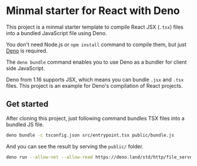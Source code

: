 # Minmal starter for React with Deno

This project is a minmal starter template to compile React JSX (`.tsx`) files into a bundled JavaScript file using Deno.

You don't need Node.js or `npm install` command to compile them, but just [Deno](https://deno.land/) is required.

The `deno bundle` command enables you to use Deno as a bundler for client side JavaScript.

Deno from 1.16 supports JSX, which means you can bundle `.jsx` and `.tsx` files. This project is an example for Deno's compilation of React projects.

## Get started

After cloning this project, just following command bundles TSX files into a bundled JS file.


```sh
deno bundle -c tsconfig.json src/entrypoint.tsx public/bundle.js
```

And you can see the result by serving the `public/` folder.


```sh
deno run --allow-net --allow-read https://deno.land/std/http/file_server.ts public/
```
